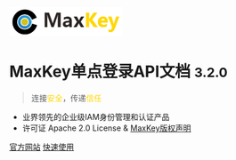 ![logo](/static/images/logo_maxkey.png)

# MaxKey单点登录API文档 <small>3.2.0</small>

> 连接<span style="color: #FFD700;">安全</span>，传递<span style="color: #FFD700;">信任</span>

- 业界领先的企业级IAM身份管理和认证产品
- 许可证 Apache 2.0 License & [MaxKey版权声明](https://www.maxkey.top/zh/about/licenses.html)

[官方网站](https://www.maxkey.top/)
[快速使用](https://maxkey.top/zh/conf/tutorial.html)